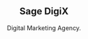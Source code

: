 <div align="center">
  
 

  <br />
  <br />

  <h2 align="center">Sage DigiX</h2>

  Digital Marketing Agency.

</div>
